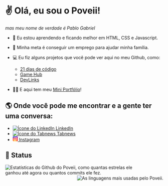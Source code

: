 # ✌️ Olá, eu sou o Poveii!
*mas meu nome de verdade é Pablo Gabriel*

- 🌱 Eu estou aprendendo e ficando melhor em HTML, CSS e Javascript.

- 🎯 Minha meta é conseguir um emprego para ajudar minha família.

- 💻 Eu fiz alguns projetos que você pode ver aqui no meu Github, como:
  * <a href="https://github.com/Poveii/21DiasdeCodigo" target="_blank" rel="noreferrer noopener">21 dias de código</a>
  * <a href="https://github.com/Poveii/game-hub" target="_blank" rel="noreferrer noopener">Game Hub</a>
  * <a href="https://github.com/Poveii/devlinks" target="_blank" rel="noreferrer noopener">DevLinks</a>

- 👨‍💻 <span>E aqui tem meu <a href="https://poveii.github.io/mini-portfolio/" target="_blank" rel="noreferrer noopener">Mini Portfólio</a>!</span>

## 🌎 Onde você pode me encontrar e a gente ter uma conversa:

- <a href="https://www.linkedin.com/in/poveii/" target="_blank" rel="noreferrer noopener">
    <img src="https://cdn.jsdelivr.net/gh/devicons/devicon/icons/linkedin/linkedin-original.svg" alt="Ícone do LinkedIn" style="width: 16px; height: 16px" /> 
    LinkedIn
  </a>

- <a href="https://www.tabnews.com.br/Poveii/" target="_blank" rel="noreferrer noopener">
    <img src="https://raw.githubusercontent.com/agjunior/tabnews-browser/e82fc22ed31e897730ca15aca709e01de7e8edb9/images/logo.svg" alt="Ícone do Tabnews" style="width: 14px; height: 14px" /> 
    Tabnews
  </a>
  
- <a href="https://www.instagram.com/poveiii/" target="_blank" rel="noreferrer noopener">
    <img src="https://raw.githubusercontent.com/edent/SuperTinyIcons/master/images/svg/instagram.svg" alt="Ícone do Instagram" style="width: 16px; height: 16px" />
    Instagram
  </a>

## 📃 Status

<img align="left" src="https://github-readme-stats.vercel.app/api?username=poveii&theme=swift&show_icons=true" alt="Estatísticas do Github do Poveii, como quantas estrelas ele ganhou até agora ou quantos commits ele fez." style="width: 420px;"/>
    
<a href="https://github.com/poveii/github-readme-stats" target="_blank" rel="noreferrer noopener">
  <img align="right" src="https://github-readme-stats.vercel.app/api/top-langs/?username=poveii&layout=compact&theme=swift" alt="As linguagens mais usadas pelo Poveii." />
</a>

